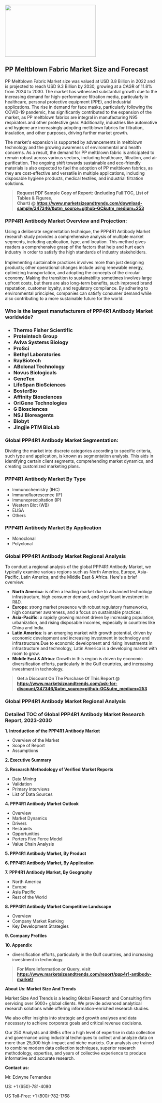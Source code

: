<p><img class="alignnone size-medium wp-image-20088" src="https://ffe5etoiles.com/wp-content/uploads/2024/12/MST1-300x171.png" alt="" width="300" height="171" /></p><h2>PP Meltblown Fabric Market Size and Forecast</h2><p>PP Meltblown Fabric Market size was valued at USD 3.8 Billion in 2022 and is projected to reach USD 9.3 Billion by 2030, growing at a CAGR of 11.8% from 2024 to 2030. The market has witnessed substantial growth due to the increasing demand for high-performance filtration media, particularly in healthcare, personal protective equipment (PPE), and industrial applications. The rise in demand for face masks, particularly following the COVID-19 pandemic, has significantly contributed to the expansion of the market, as PP meltblown fabrics are integral in manufacturing N95 respirators and other protective gear. Additionally, industries like automotive and hygiene are increasingly adopting meltblown fabrics for filtration, insulation, and other purposes, driving further market growth.</p><p>The market's expansion is supported by advancements in meltblown technology and the growing awareness of environmental and health concerns. As a result, the demand for PP meltblown fabric is anticipated to remain robust across various sectors, including healthcare, filtration, and air purification. The ongoing shift towards sustainable and eco-friendly materials is also expected to fuel the adoption of PP meltblown fabrics, as they are cost-effective and versatile in multiple applications, including disposable hygiene products, medical textiles, and industrial filtration solutions.</p></p><blockquote id="" class=""><strong>Request PDF Sample Copy of Report: (Including Full TOC, List of Tables &amp; Figures, Chart)&nbsp;@&nbsp;<strong><a href="https://www.marketsizeandtrends.com/download-sample/347346/&utm_source=github-GC&utm_medium=253" target="_blank">https://www.marketsizeandtrends.com/download-sample/347346/&utm_source=github-GC&utm_medium=253</a></strong></strong></blockquote><h3 id="" class="">PPP4R1 Antibody Market&nbsp;Overview and Projection:</h3><p id="" class="">Using a deliberate segmentation technique, the PPP4R1 Antibody Market research study provides a comprehensive analysis of multiple market segments, including application, type, and location. This method gives readers a comprehensive grasp of the factors that help and hurt each industry in order to satisfy the high standards of industry stakeholders. <br /> <br />Implementing sustainable practices involves more than just designing products; other operational changes include using renewable energy, optimizing transportation, and adopting the concepts of the circular economy. Making the transition to sustainability sometimes involves large upfront costs, but there are also long-term benefits, such improved brand reputation, customer loyalty, and regulatory compliance. By adhering to environmental principles, companies can satisfy consumer demand while also contributing to a more sustainable future for the world.</p><h3 id="" class="">Who is the largest manufacturers of&nbsp;PPP4R1 Antibody Market worldwide?</h3><h3 class=""><p><ul><li>Thermo Fisher Scientific </li><li> Proteintech Group </li><li> Aviva Systems Biology </li><li> ProSci </li><li> Bethyl Laboratories </li><li> RayBiotech </li><li> ABclonal Technology </li><li> Novus Biologicals </li><li> GeneTex </li><li> LifeSpan BioSciences </li><li> BosterBio </li><li> Affinity Biosciences </li><li> OriGene Technologies </li><li> G Biosciences </li><li> NSJ Bioreagents </li><li> Biobyt </li><li> Jingjie PTM BioLab</li></ul></p></h3><h3 id="" class="">Global&nbsp;PPP4R1 Antibody Market Segmentation:</h3><p id="" class="">Dividing the market into discrete categories according to specific criteria, such type and application, is known as segmentation analysis. This aids in identifying certain client segments, comprehending market dynamics, and creating customized marketing plans.</p><h3 id="" class="">PPP4R1 Antibody Market&nbsp;By Type</h3><p><p><ul><li>Immunochemistry (IHC)</li><li> Immunofluorescence (IF)</li><li> Immunoprecipitation (IP)</li><li> Western Blot (WB)</li><li> ELISA</li><li> Others</p></li></ul></p></p><h3 id="" class="">PPP4R1 Antibody Market&nbsp;By Application</h3><p class=""><p><ul><li>Monoclonal</li><li> Polyclonal</li></ul></p></p><h3 id="" class="">Global PPP4R1 Antibody Market Regional Analysis</h3><p id="" class="">To conduct a regional analysis of the global PPP4R1 Antibody Market, we typically examine various regions such as North America, Europe, Asia-Pacific, Latin America, and the Middle East &amp; Africa. Here's a brief overview:</p><ul><li><strong>North America</strong>: is often a leading market due to advanced technology infrastructure, high consumer demand, and significant investment in R&amp;D.</li><li><strong>Europe</strong>: strong market presence with robust regulatory frameworks, high consumer awareness, and a focus on sustainable practices.</li><li><strong>Asia-Pacific</strong>: a rapidly growing market driven by increasing population, urbanization, and rising disposable incomes, especially in countries like China and India.</li><li><strong>Latin America</strong>: is an emerging market with growth potential, driven by economic development and increasing investment in technology and infrastructure.Due to economic development and rising investments in infrastructure and technology, Latin America is a developing market with room to grow.</li><li><strong>Middle East &amp; Africa</strong>: Growth in this region is driven by economic diversification efforts, particularly in the Gulf countries, and increasing investment in technology.</li></ul><blockquote id="" class=""><strong>Get a Discount On The Purchase Of This Report @ <strong><a href="https://www.marketsizeandtrends.com/ask-for-discount/347346/&utm_source=github-GC&utm_medium=253" target="_blank">https://www.marketsizeandtrends.com/ask-for-discount/347346/&utm_source=github-GC&utm_medium=253</a></strong></strong></blockquote><h3 id="" class="">Global PPP4R1 Antibody Market Regional Analysis</h3><h3 id="" class="">Detailed TOC of Global PPP4R1 Antibody Market Research Report, 2023-2030</h3><p id="" class=""><strong>1. Introduction of the PPP4R1 Antibody Market</strong></p><ul><li>Overview of the Market</li><li>Scope of Report</li><li>Assumptions</li></ul><p id="" class=""><strong>2. Executive Summary</strong></p><p id="" class=""><strong>3. Research Methodology of Verified Market Reports</strong></p><ul><li>Data Mining</li><li>Validation</li><li>Primary Interviews</li><li>List of Data Sources</li></ul><p id="" class=""><strong>4. PPP4R1 Antibody Market Outlook</strong></p><ul><li>Overview</li><li>Market Dynamics</li><li>Drivers</li><li>Restraints</li><li>Opportunities</li><li>Porters Five Force Model</li><li>Value Chain Analysis</li></ul><p id="" class=""><strong>5. PPP4R1 Antibody Market, By Product</strong></p><p id="" class=""><strong>6. PPP4R1 Antibody Market, By Application</strong></p><p id="" class=""><strong>7. PPP4R1 Antibody Market, By Geography</strong></p><ul><li>North America</li><li>Europe</li><li>Asia Pacific</li><li>Rest of the World</li></ul><p id="" class=""><strong>8. PPP4R1 Antibody Market Competitive Landscape</strong></p><ul><li>Overview</li><li>Company Market Ranking</li><li>Key Development Strategies</li></ul><p id="" class=""><strong>9. Company Profiles</strong></p><p id="" class=""><strong>10. Appendix</strong></p><ul><li>diversification efforts, particularly in the Gulf countries, and increasing investment in technology.</li></ul><blockquote id="" class=""><strong>For More Information or Query, visit <strong><strong><a href="https://www.marketsizeandtrends.com/report/ppp4r1-antibody-market/" target="_blank">https://www.marketsizeandtrends.com/report/ppp4r1-antibody-market/</a></strong></strong></strong></blockquote><p id="" class=""><strong>About Us: Market Size And Trends</strong></p><p id="" class="">Market Size And Trends is a leading Global Research and Consulting firm servicing over 5000+ global clients. We provide advanced analytical research solutions while offering information-enriched research studies.</p><p id="" class="">We also offer insights into strategic and growth analyses and data necessary to achieve corporate goals and critical revenue decisions.</p><p id="" class="">Our 250 Analysts and SMEs offer a high level of expertise in data collection and governance using industrial techniques to collect and analyze data on more than 25,000 high-impact and niche markets. Our analysts are trained to combine modern data collection techniques, superior research methodology, expertise, and years of collective experience to produce informative and accurate research.</p><p id="" class=""><strong>Contact us:</strong></p><p id="" class="">Mr. Edwyne Fernandes</p><p id="" class="">US: +1 (650)-781-4080</p><p id="" class="">US Toll-Free: +1 (800)-782-1768</p>
